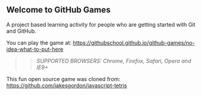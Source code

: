## Welcome to GitHub Games

A project based learning activity for people who are getting started with Git and GitHub.

You can play the game at: https://githubschool.github.io/github-games/no-idea-what-to-put-here

>> _*SUPPORTED BROWSERS*: Chrome, Firefox, Safari, Opera and IE9+_

This fun open source game was cloned from: https://github.com/jakesgordon/javascript-tetris
